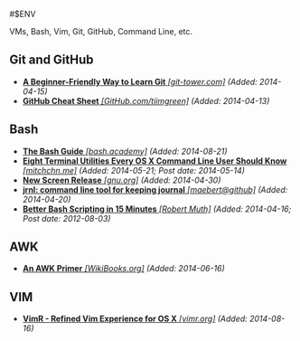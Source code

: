 #$ENV

VMs, Bash, Vim, Git, GitHub, Command Line, etc.

## Git and GitHub
* [**A Beginner-Friendly Way to Learn Git** *[git-tower.com]*](http://www.git-tower.com/learn/) *(Added: 2014-04-15)*
* [**GitHub Cheat Sheet** *[GitHub.com/tiimgreen]*](https://github.com/tiimgreen/github-cheat-sheet) *(Added: 2014-04-13)*

## Bash
* [**The Bash Guide** *[bash.academy]*](http://guide.bash.academy/) *(Added: 2014-08-21)*
* [**Eight Terminal Utilities Every OS X Command Line User Should Know** *[mitchchn.me]*](http://www.mitchchn.me/2014/os-x-terminal/) *(Added: 2014-05-21; Post date: 2014-05-14)*
* [**New Screen Release** *[gnu.org]*](https://savannah.gnu.org/forum/forum.php?forum_id=7961) *(Added: 2014-04-30)*
* [**jrnl: command line tool for keeping journal** *[maebert@github]*](http://maebert.github.io/jrnl/index.html) *(Added: 2014-04-20)*
* [**Better Bash Scripting in 15 Minutes** *[Robert Muth]*](http://robertmuth.blogspot.com/2012/08/better-bash-scripting-in-15-minutes.html) *(Added: 2014-04-16; Post date: 2012-08-03)*

## AWK
* [**An AWK Primer** *[WikiBooks.org]*](http://en.wikibooks.org/wiki/An_Awk_Primer) *(Added: 2014-06-16)*

## VIM
* [**VimR - Refined Vim Experience for OS X** *[vimr.org]*](http://vimr.org/) *(Added: 2014-08-16)*
